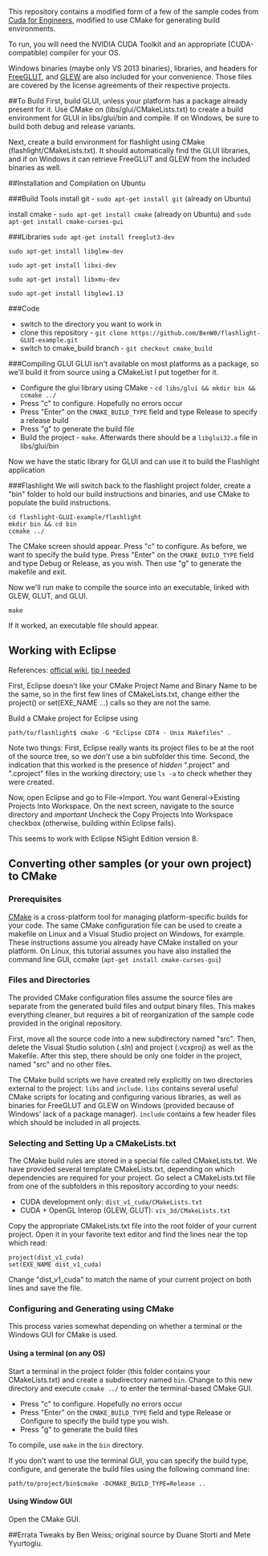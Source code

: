 This repository contains a modified form of a few of the sample codes from [Cuda for Engineers](http://www.cudaforengineers.com), modified to use CMake for generating build environments.

To run, you will need the NVIDIA CUDA Toolkit and an appropriate (CUDA-compatible) compiler for your OS.

Windows binaries (maybe only VS 2013 binaries), libraries, and headers for [FreeGLUT](http://www.transmissionzero.co.uk/software/freeglut-devel/), and [GLEW](glew.sourceforge.net) are also included for your convenience. Those files are covered by the license agreements of their respective projects.

##To Build
First, build GLUI, unless your platform has a package already present for it. Use CMake on (libs/glui/CMakeLists.txt) to create a build environment for GLUI in libs/glui/bin and compile. If on Windows, be sure to build both debug and release variants.

Next, create a build environment for flashlight using CMake (flashlight/CMakeLists.txt). It should automatically find the GLUI libraries, and if on Windows it can retrieve FreeGLUT and GLEW from the included binaries as well.

##Installation and Compilation on Ubuntu

###Build Tools
install git - `sudo apt-get install git` (already on Ubuntu)

install cmake - `sudo apt-get install cmake` (already on Ubuntu) and `sudo apt-get install cmake-curses-gui`

###Libraries
`sudo apt-get install freeglut3-dev`

`sudo apt-get install libglew-dev`

`sudo apt-get install libxi-dev`

`sudo apt-get install libxmu-dev`

`sudo apt-get install libglew1.13`

###Code
* switch to the directory you want to work in
* clone this repository - `git clone https://github.com/BenW0/flashlight-GLUI-example.git`
* switch to cmake_build branch - `git checkout cmake_build`

###Compiling GLUI
GLUI isn't available on most platforms as a package, so we'll build it from source using a CMakeList I put together for it.

* Configure the glui library using CMake - `cd libs/glui && mkdir bin && ccmake ../`
 * Press "c" to configure. Hopefully no errors occur
 * Press "Enter" on the `CMAKE_BUILD_TYPE` field and type Release to specify a release build
 * Press "g" to generate the build file
* Build the project - `make`. Afterwards there should be a `libglui32.a` file in libs/glui/bin

Now we have the static library for GLUI and can use it to build the Flashlight application

###Flashlight
We will switch back to the flashlight project folder, create a "bin" folder to hold our build instructions and binaries,
and use CMake to populate the build instructions.
~~~
cd flashlight-GLUI-example/flashlight
mkdir bin && cd bin
ccmake ../
~~~

The CMake screen should appear. Press "c" to configure. As before, we want to specify the build type. Press "Enter" on the `CMAKE_BUILD_TYPE` field and type Debug or Release, as you wish. Then use "g" to generate the makefile and exit.

Now we'll run make to compile the source into an executable, linked with GLEW, GLUT, and GLUI.

~~~
make
~~~

If it worked, an executable file should appear.

## Working with Eclipse
References: [official wiki](https://cmake.org/Wiki/Eclipse_CDT4_Generator), [tip I needed](http://stackoverflow.com/questions/11645575/importing-a-cmake-project-into-eclipse-cdt)

First, Eclipse doesn't like your CMake Project Name and Binary Name to be the same, so in the first few lines of CMakeLists.txt, change either the project() or set(EXE_NAME ...) calls so they are not the same.

Build a CMake project for Eclipse using

~~~
path/to/flashlight$ cmake -G "Eclipse CDT4 - Unix Makefiles" .
~~~

Note two things: First, Eclipse really wants its project files to be at the root of the source tree, so we *don't* use a bin subfolder this time. Second, the indication that this worked is the presence of *hidden* ".project" and ".cproject" files in the working directory; use `ls -a` to check whether they were created.

Now, open Eclipse and go to File->Import. You want General->Existing Projects Into Workspace. On the next screen, navigate to the source directory and *important* Uncheck the Copy Projects Into Workspace checkbox (otherwise, building within Eclipse fails).

This seems to work with Eclipse NSight Edition version 8.

## Converting other samples (or your own project) to CMake

### Prerequisites

[CMake](https://cmake.org/) is a cross-platform tool for managing platform-specific builds for your code. The same CMake configuration file can be used to create a makefile on Linux and a Visual Studio project on Windows, for example. These instructions assume you already have CMake installed on your platform. On Linux, this tutorial assumes you have also installed the command line GUI, ccmake (`apt-get install cmake-curses-gui`)

### Files and Directories

The provided CMake configuration files assume the source files are separate from the generated build files and output binary files. This makes everything cleaner, but requires a bit of reorganization of the sample code provided in the original repository.

First, move all the source code into a new subdirectory named "src". Then, delete the Visual Studio solution (.sln) and project (.vcxproj) as well as the Makefile. After this step, there should be only one folder in the project, named "src" and no other files.

The CMake build scripts we have created rely explicitly on two directories external to the project: `libs` and `include`. `libs` contains several useful CMake scripts for locating and configuring various libraries, as well as binaries for FreeGLUT and GLEW on Windows (provided because of Windows' lack of a package manager). `include` contains a few header files which should be included in all projects.

### Selecting and Setting Up a CMakeLists.txt

The CMake build rules are stored in a special file called CMakeLists.txt. We have provided several template CMakeLists.txt, depending on which dependencies are required for your project. Go select a CMakeLists.txt file from one of the subfolders in this repository according to your needs:

* CUDA development only: `dist_v1_cuda/CMakeLists.txt`
* CUDA + OpenGL Interop (GLEW, GLUT): `vis_3d/CMakeLists.txt`

Copy the appropriate CMakeLists.txt file into the root folder of your current project. Open it in your favorite text editor and find the lines near the top which read:

~~~
project(dist_v1_cuda)
set(EXE_NAME dist_v1_cuda)
~~~

Change "dist_v1_cuda" to match the name of your current project on both lines and save the file.

### Configuring and Generating using CMake

This process varies somewhat depending on whether a terminal or the Windows GUI for CMake is used.

#### Using a terminal (on any OS)

Start a terminal in the project folder (this folder contains your CMakeLists.txt) and create a subdirectory named `bin`. Change to this new directory and execute `ccmake ../` to enter the terminal-based CMake GUI.
* Press "c" to configure. Hopefully no errors occur
* Press "Enter" on the `CMAKE_BUILD_TYPE` field and type Release or Configure to specify the build type you wish.
* Press "g" to generate the build files

To compile, use `make` in the `bin` directory.

If you don't want to use the terminal GUI, you can specify the build type, configure, and generate the build files using the following command line:

~~~
path/to/project/bin$cmake -DCMAKE_BUILD_TYPE=Release ..
~~~

#### Using Window GUI

Open the CMake GUI. 

##Errata
Tweaks by Ben Weiss; original source by Duane Storti and Mete Yyurtoglu.